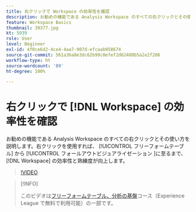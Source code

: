 ```yaml
---
title: 右クリックで Workspace の効率性を確認
description: お勧めの機能である Analysis Workspace のすべての右クリックとその使い方を説明します。フリーフォームテーブルからフォールアウトビジュアライゼーションに至るまで、右クリックすると、Workspace の効率性と熟練度が向上します。
feature: Workspace Basics
thumbnail: 39377.jpg
kt: 5939
role: User
level: Beginner
exl-id: 4f0ce6d2-4ce4-4aa7-907d-efcaab958674
source-git-commit: 561a36a8e3dc62b99c0efef2d62480b5a2e2f206
workflow-type: ht
source-wordcount: '89'
ht-degree: 100%

---
```


# 右クリックで [!DNL Workspace] の効率性を確認

お勧めの機能である Analysis Workspace のすべての右クリックとその使い方を説明します。右クリックを使用すれば、 [!UICONTROL フリーフォームテーブル] から [!UICONTROL フォールアウトビジュアライゼーション ]に至るまで、[!DNL Workspace] の効率性と熟練度が向上します。

>[!VIDEO](https://video.tv.adobe.com/v/39377/?quality=12&learn=on)

>[!INFO]
>
> このビデオは[フリーフォームテーブル、分析の基盤](https://experienceleague.adobe.com/?recommended=Analytics-U-1-2020.3)コース（Experience League で無料で利用可能）の一部です。
